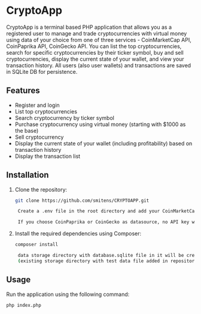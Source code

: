 # CryptoApp

CryptoApp is a terminal based PHP application that allows you as a registered user to manage and trade cryptocurrencies with virtual money using data of your choice from one of three services - CoinMarketCap API, CoinPaprika API, CoinGecko API. You can list the top cryptocurrencies, search for specific cryptocurrencies by their ticker symbol, buy and sell cryptocurrencies, display the current state of your wallet, and view your transaction history. All users (also user wallets) and transactions are saved in SQLite DB for persistence.

## Features

- Register and login
- List top cryptocurrencies
- Search cryptocurrency by ticker symbol
- Purchase cryptocurrency using virtual money (starting with $1000 as the base)
- Sell cryptocurrency
- Display the current state of your wallet (including profitability) based on transaction history
- Display the transaction list

## Installation

1. Clone the repository:

    ```sh
    git clone https://github.com/smitens/CRYPTOAPP.git
    ```
   ```sh
    Create a .env file in the root directory and add your CoinMarketCap API key. Find example in .env.example file.
    ```
   ```sh
    If you choose CoinPaprika or CoinGecko as datasource, no API key will be required
    ```

2. Install the required dependencies using Composer:

    ```sh
    composer install
    ```
   ```sh
    data storage directory with database.sqlite file in it will be created after you run the application 
    (existing storage directory with test data file added in repository as an example)
    ```

## Usage

Run the application using the following command:

```sh
php index.php
